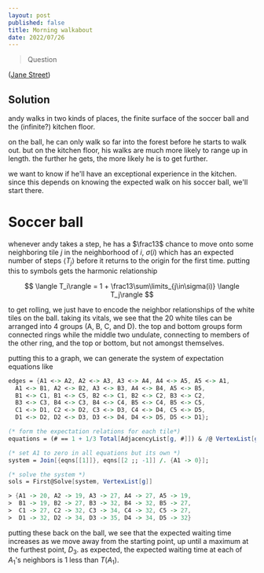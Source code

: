 ```yaml
---
layout: post
published: false
title: Morning walkabout
date: 2022/07/26
---
```


>Question

<!--more-->

([Jane Street]([URL](https://www.janestreet.com/puzzles/current-puzzle/)))

## Solution

andy walks in two kinds of places, the finite surface of the soccer ball and the (infinite?) kitchen floor.

on the ball, he can only walk so far into the forest before he starts to walk out. but on the kitchen floor, his walks are much more likely to range up in length. the further he gets, the more likely he is to get further. 

we want to know if he'll have an exceptional experience in the kitchen. since this depends on knowing the expected walk on his soccer ball, we'll start there.

# Soccer ball

whenever andy takes a step, he has a $\frac13$ chance to move onto some neighboring tile $j$ in the neighborhood of $i,$ $\sigma(i)$ which has an expected number of steps $\langle T_j\rangle$ before it returns to the origin for the first time. putting this to symbols gets the harmonic relationship

$$
  \langle T_i\rangle = 1 + \frac13\sum\limits_{j\in\sigma(i)} \langle T_j\rangle
$$

to get rolling, we just have to encode the neighbor relationships of the white tiles on the ball. taking its vitals, we see that the $20$ white tiles can be arranged into $4$ groups (A, B, C, and D). the top and bottom groups form connected rings while the middle two undulate, connecting to members of the other ring, and the top or bottom, but not amongst themselves.

putting this to a graph, we can generate the system of expectation equations like

```mathematica
edges = {A1 <-> A2, A2 <-> A3, A3 <-> A4, A4 <-> A5, A5 <-> A1, 
  A1 <-> B1, A2 <-> B2, A3 <-> B3, A4 <-> B4, A5 <-> B5, 
  B1 <-> C1, B1 <-> C5, B2 <-> C1, B2 <-> C2, B3 <-> C2, 
  B3 <-> C3, B4 <-> C3, B4 <-> C4, B5 <-> C4, B5 <-> C5, 
  C1 <-> D1, C2 <-> D2, C3 <-> D3, C4 <-> D4, C5 <-> D5, 
  D1 <-> D2, D2 <-> D3, D3 <-> D4, D4 <-> D5, D5 <-> D1};

(* form the expectation relations for each tile*)
equations = (# == 1 + 1/3 Total[AdjacencyList[g, #]]) & /@ VertexList[g];

(* set A1 to zero in all equations but its own *)
system = Join[{eqns[[1]]}, eqns[[2 ;; -1]] /. {A1 -> 0}];

(* solve the system *)
sols = First@Solve[system, VertexList[g]]

> {A1 -> 20, A2 -> 19, A3 -> 27, A4 -> 27, A5 -> 19, 
>  B1 -> 19, B2 -> 27, B3 -> 32, B4 -> 32, B5 -> 27, 
>  C1 -> 27, C2 -> 32, C3 -> 34, C4 -> 32, C5 -> 27, 
>  D1 -> 32, D2 -> 34, D3 -> 35, D4 -> 34, D5 -> 32}
```

putting these back on the ball, we see that the expected waiting time increases as we move away from the starting point, up until a maximum at the furthest point, $D_3.$ as expected, the expected waiting time at each of $A_1$'s neighbors is $1$ less than $T(A_1).$

<br>
